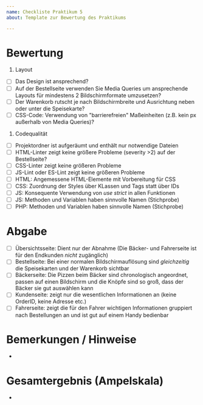 ```yaml
---
name: Checkliste Praktikum 5
about: Template zur Bewertung des Praktikums

---
```


# Bewertung
 
1. Layout
  - [ ] Das Design ist ansprechend? 
  - [ ] Auf der Bestellseite verwenden Sie Media Queries um ansprechende Layouts für mindestens 2 Bildschirmformate umzusetzen? 
  - [ ] Der Warenkorb rutscht je nach Bildschirmbreite und Ausrichtung neben oder unter die Speisekarte? 
  - [ ] CSS-Code: Verwendung von "barrierefreien" Maßeinheiten (z.B. kein px außerhalb von Media Queries)? 

 1. Codequalität
  - [ ] Projektordner ist aufgeräumt und enthält nur notwendige Dateien
  - [ ] HTML-Linter zeigt keine größere Probleme (severity >2) auf der Bestellseite?
  - [ ] CSS-Linter zeigt keine größeren Probleme
  - [ ] JS-Lint oder ES-Lint zeigt keine größeren Probleme
  - [ ] HTML: Angemessene HTML-Elemente mit Vorbereitung für CSS
  - [ ] CSS: Zuordnung der Styles über KLassen und Tags statt über IDs
  - [ ] JS: Konsequente Verwendung von *use strict* in allen Funktionen
  - [ ] JS: Methoden und Variablen haben sinnvolle Namen (Stichprobe)
  - [ ] PHP: Methoden und Variablen haben sinnvolle Namen (Stichprobe)

# Abgabe
- [ ] Übersichtsseite: Dient nur der Abnahme (Die Bäcker- und Fahrerseite ist für den Endkunden *nicht* zugänglich)
- [ ] Bestellseite: Bei einer normalen Bildschirmauflösung sind *gleichzeitig* die Speisekarten und der Warenkorb sichtbar
- [ ] Bäckerseite: Die Pizzen beim Bäcker sind chronologisch angeordnet, passen auf einen Bildschirm und die Knöpfe sind so groß, dass der Bäcker sie gut auswählen kann
- [ ] Kundenseite: zeigt nur die wesentlichen Informationen an (keine OrderID, keine Adresse etc.)
- [ ] Fahrerseite:  zeigt die für den Fahrer wichtigen Informationen gruppiert nach Bestellungen an und ist gut auf einem Handy bedienbar

# Bemerkungen / Hinweise
- 

# Gesamtergebnis (Ampelskala)
- 